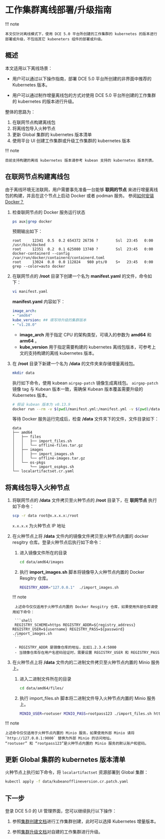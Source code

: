 # 工作集群离线部署/升级指南

!!! note

    本文仅针对离线模式下，使用 DCE 5.0 平台所创建的工作集群的 kubernetes 的版本进行部署或升级，不包括其它 kubeneters 组件的部署或升级。

## 概述

本文适用以下离线场景：

- 用户可以通过以下操作指南，部署 DCE 5.0 平台所创建的非界面中推荐的 Kubernetes 版本。

- 用户可以通过制作增量离线包的方式对使用 DCE 5.0 平台所创建的工作集群的 kubernetes 的版本进行升级。

整体的思路为：

1. 在联网节点构建离线包
2. 将离线包导入火种节点
3. 更新 Global 集群的 kubernetes 版本清单
4. 使用平台 UI 创建工作集群或升级工作集群的 kubernetes 版本

!!! note

    目前支持构建的离线 kubernetes 版本请参考 kubean 支持的 kubernetes 版本列表。

## 在联网节点构建离线包

由于离线环境无法联网，用户需要事先准备一台能够 **联网的节点** 来进行增量离线包的构建，并且在这个节点上启动 Docker 或者 podman 服务。
参阅[如何安装 Docker？](../../blogs/230315-install-on-linux.md)

1. 检查联网节点的 Docker 服务运行状态

    ```bash
    ps aux|grep docker
    ```

    预期输出如下：

    ```console
    root     12341  0.5  0.2 654372 26736 ?        Ssl  23:45   0:00 /usr/bin/docked
    root     12351  0.2  0.1 625080 13740 ?        Ssl  23:45   0:00 docker-containerd --config /var/run/docker/containerd/containerd.toml
    root     13024  0.0  0.0 112824   980 pts/0    S+   23:45   0:00 grep --color=auto docker
    ```

2. 在联网节点的 __/root__ 目录下创建一个名为 __manifest.yaml__ 的文件，命令如下：

    ```bash
    vi manifest.yaml
    ```

    __manifest.yaml__ 内容如下：

    ```yaml title="manifest.yaml"
    image_arch:
    - "amd64"
    kube_version: ## 填写待升级的集群版本
    - "v1.28.0"
    ```

    - __image_arch__ 用于指定 CPU 的架构类型，可填入的参数为 __amd64__ 和 __arm64__ 。
    - __kube_version__ 用于指定需要构建的 kubernetes 离线包版本，可参考上文的支持构建的离线 kubernetes 版本。

3. 在 __/root__ 目录下新建一个名为 __/data__ 的文件夹来存储增量离线包。

    ```bash
    mkdir data
    ```

    执行如下命令，使用 kubean `airgap-patch` 镜像生成离线包。
    `airgap-patch` 镜像 tag 与 Kubean 版本一致，需确保 Kubean 版本覆盖需要升级的 Kubernetes 版本。

    ```bash
    # 假设 kubean 版本为 v0.13.9
    docker run --rm -v $(pwd)/manifest.yml:/manifest.yml -v $(pwd)/data:/data ghcr.m.daocloud.io/kubean-io/airgap-patch:v0.13.9
    ```

    等待 Docker 服务运行完成后，检查 __/data__ 文件夹下的文件，文件目录如下：

    ```console
    data
    ├── amd64
    │   ├── files
    │   │   ├── import_files.sh
    │   │   └── offline-files.tar.gz
    │   ├── images
    │   │   ├── import_images.sh
    │   │   └── offline-images.tar.gz
    │   └── os-pkgs
    │       └── import_ospkgs.sh
    └── localartifactset.cr.yaml
    ```

## 将离线包导入火种节点

1. 将联网节点的 __/data__ 文件拷贝至火种节点的 __/root__ 目录下，在 **联网节点** 执行如下命令：

    ```bash
    scp -r data root@x.x.x.x:/root
    ```

    `x.x.x.x` 为火种节点 IP 地址

2. 在火种节点上将 __/data__ 文件内的镜像文件拷贝至火种节点内置的 docker resgitry 仓库。登录火种节点后执行如下命令：

    1. 进入镜像文件所在的目录
    
        ```bash
        cd data/amd64/images
        ```

    2. 执行 __import_images.sh__ 脚本将镜像导入火种节点内置的 Docker Resgitry 仓库。
   
        ```bash
        REGISTRY_ADDR="127.0.0.1"  ./import_images.sh
        ```

    !!! note

        上述命令仅仅适用于火种节点内置的 Docker Resgitry 仓库，如果使用外部仓库请使用如下命令：
        
        ```shell
        REGISTRY_SCHEME=https REGISTRY_ADDR=${registry_address} REGISTRY_USER=${username} REGISTRY_PASS=${password} ./import_images.sh
        ```

        - REGISTRY_ADDR 是镜像仓库的地址，比如1.2.3.4:5000
        - 当镜像仓库存在用户名密码验证时，需要设置 REGISTRY_USER 和 REGISTRY_PASS

3. 在火种节点上将 __/data__ 文件内的二进制文件拷贝至火种节点内置的 Minio 服务上。

    1. 进入二进制文件所在的目录
    
        ```bash
        cd data/amd64/files/
        ```

    2. 执行 import_files.sh 脚本将二进制文件导入火种节点内置的 Minio 服务上。
    
        ```bash
        MINIO_USER=rootuser MINIO_PASS=rootpass123 ./import_files.sh http://127.0.0.1:9000
        ```

!!! note

    上述命令仅仅适用于火种节点内置的 Minio 服务，如果使用外部 Minio 请将 `http://127.0.0.1:9000` 替换为外部 Minio 的访问地址。
    “rootuser” 和 “rootpass123”是火种节点内置的 Minio 服务的默认账户和密码。

## 更新 Global 集群的 kubernetes 版本清单

火种节点上执行如下命令，将 `localartifactset` 资源部署到 Global 集群：

```bash
kubectl apply -f data/kubeanofflineversion.cr.patch.yaml
```

## 下一步

登录 DCE 5.0 的 UI 管理界面，您可以继续执行以下操作：

1. 参照[集群创建文档](../user-guide/clusters/create-cluster.md)进行工作集群创建，此时可以选择 Kubernetes 增量版本。

2. 参照[集群升级文档](../user-guide/clusters/upgrade-cluster.md)对自建的工作集群进行升级。
